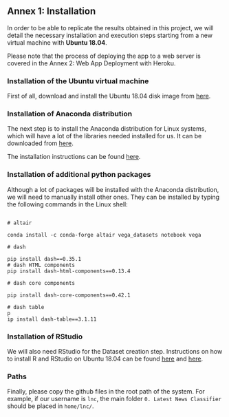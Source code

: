 ## Annex 1: Installation



In order to be able to replicate the results obtained in this project, we will detail the necessary installation and execution steps starting from a new virtual machine with **Ubuntu 18.04**.



Please note that the process of deploying the app to a web server is covered in the Annex 2: Web App Deployment with Heroku.



### Installation of the Ubuntu virtual machine



First of all, download and install the Ubuntu 18.04 disk image from [here](#https://www.ubuntu.com/download/desktop).



### Installation of Anaconda distribution



The next step is to install the Anaconda distribution for Linux systems, which will have a lot of the libraries needed installed for us. It can be downloaded from [here](#https://www.anaconda.com/download/#linux).



The installation instructions can be found [here](#http://docs.anaconda.com/anaconda/install/linux/).



### Installation of additional python packages



Although a lot of packages will be installed with the Anaconda distribution, we will need to manually install other ones. They can be installed by typing the following commands in the Linux shell:



```

# altair

conda install -c conda-forge altair vega_datasets notebook vega

# dash

pip install dash==0.35.1
# dash HTML components
pip install dash-html-components==0.13.4

# dash core components

pip install dash-core-components==0.42.1

# dash table
p
ip install dash-table==3.1.11

```
	


### Installation of RStudio



We will also need RStudio for the Dataset creation step. Instructions on how to install R and RStudio on Ubuntu 18.04 can be found [here](#https://www.digitalocean.com/community/tutorials/how-to-install-r-on-ubuntu-18-04) and [here](#https://www.rstudio.com/products/rstudio/download/).



### Paths



Finally, please copy the github files in the root path of the system. For example, if our username is `lnc`, the main folder `0. Latest News Classifier` should be placed in `home/lnc/`. 


